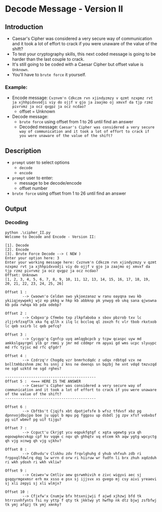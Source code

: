 # Decode Message - Version II

## Introduction
- Caesar's Cipher was considered a very secure way of communication and it took a lot of effort to crack if you were unaware of the value of the shift?
- To test your cryptography skills, this next coded message is going to be harder than the last couple to crack. 
- It's still going to be coded with a Caesar Cipher but offset value is `Unknown`. 
- You'll have to `brute force` it yourself.

### Example:
- Encode message: `Cvznvm'n Cdkczm rvn xjindyzmzy v qzmt nzxpmz rvt ja xjhhpidxvodji viy do ojjf v gjo ja zaajmo oj xmvxf da tjp rzmz pivrvmz ja ocz qvgpz ja ocz ncdao?`
    - offset = Unknown
- Decode message:
    - `brute force` using offset from 1 to 26 until find an answer
    - Decoded message: `Caesar's Cipher was considered a very secure way of communication and it took a lot of effort to crack if you were unaware of the value of the shift?`

## Description
- `prompt` user to select options
    - `decode`
    - `encode`
- `prompt` user to enter:
    - message to be decode/encode
    - offset number
- `brute force` using offset from 1 to 26 until find an answer


## Output
### Decoding
```
python .\cipher_II.py
Welcome to Decode and Encode - Version II:

[1]. Decode
[2]. Encode
[3]. Brute Force Decode --> ( NEW )
Enter your option here: 3
Enter your working message here: Cvznvm'n Cdkczm rvn xjindyzmzy v qzmt nzxpmz rvt ja xjhhpidxvodji viy do ojjf v gjo ja zaajmo oj xmvxf da tjp rzmz pivrvmz ja ocz qvgpz ja ocz ncdao?
Offset: Unknown
[1, 2, 3, 4, 5, 6, 7, 8, 9, 10, 11, 12, 13, 14, 15, 16, 17, 18, 19, 20, 21, 22, 23, 24, 25, 26]

Offset 1 :
        --> Cwaown'o Celdan swo ykjoezanaz w ranu oayqna swu kb ykiiqjeywpekj wjz ep pkkg w hkp kb abbknp pk ynwyg eb ukq sana qjwswna kb pda rwhqa kb pda odebp?

Offset 2 :
        --> Cxbpxo'p Cfmebo txp zlkpfaboba x sbov pbzrob txv lc zljjrkfzxqflk xka fq qllh x ilq lc bccloq ql zoxzh fc vlr tbob rkxtxob lc qeb sxirb lc qeb pefcq?

Offset 3 :
        --> Cycqyp'q Cgnfcp uyq amlqgbcpcb y tcpw qcaspc uyw md amkkslgayrgml ylb gr rmmi y jmr md cddmpr rm apyai gd wms ucpc slyuypc md rfc tyjsc md rfc qfgdr?

Offset 4 :
        --> Czdrzq'r Chogdq vzr bnmrhcdqdc z udqx rdbtqd vzx ne bnlltmhbzshnm zmc hs snnj z kns ne deenqs sn bqzbj he xnt vdqd tmzvzqd ne sgd uzktd ne sgd rghes?

------------------------------------------
Offset 5 :  <=== HERE IS THE ANSWER
        --> Caesar's Cipher was considered a very secure way of communication and it took a lot of effort to crack if you were unaware of the value of the shift?   
------------------------------------------

Offset 6 :
        --> Cbftbs't Cjqifs xbt dpotjefsfe b wfsz tfdvsf xbz pg dpnnvojdbujpo boe ju uppl b mpu pg fggpsu up dsbdl jg zpv xfsf vobxbsf pg uif wbmvf pg uif tijgu?

Offset 7 :
        --> Ccguct'u Ckrjgt ycu eqpukfgtgf c xgta ugewtg yca qh eqoowpkecvkqp cpf kv vqqm c nqv qh ghhqtv vq etcem kh aqw ygtg wpcyctg qh vjg xcnwg qh vjg ujkhv?

Offset 8 :
        --> Cdhvdu'v Clskhu zdv frqvlghuhg d yhub vhfxuh zdb ri frppxqlfdwlrq dqg lw wrrn d orw ri hiiruw wr fudfn li brx zhuh xqdzduh ri wkh ydoxh ri wkh vkliw?

Offset 9 :
        --> Ceiwev'w Cmtliv aew gsrwmhivih e zivc wigyvi aec sj gsqqyrmgexmsr erh mx xsso e psx sj ijjsvx xs gvego mj csy aivi yreaevi sj xli zepyi sj xli wlmjx?

Offset 10 :
        --> Cfjxfw'x Cnumjw bfx htsxnijwji f ajwd xjhzwj bfd tk htrrzsnhfynts fsi ny yttp f qty tk jkktwy yt hwfhp nk dtz bjwj zsfbfwj tk ymj afqzj tk ymj xmnky?
```
